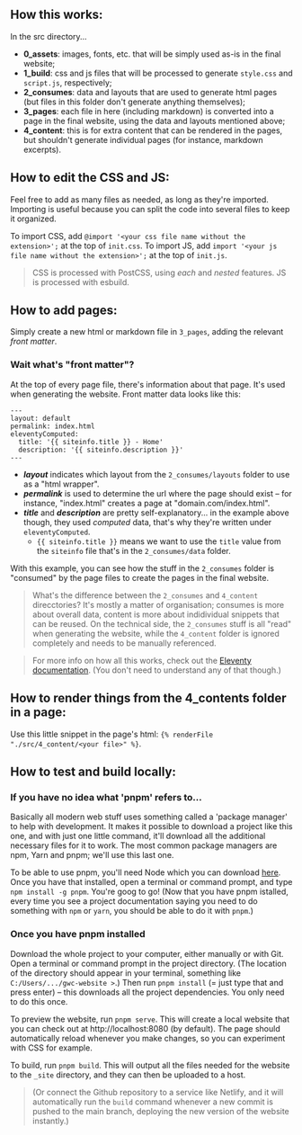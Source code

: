 ## How this works:

In the src directory...

- **0_assets**: images, fonts, etc. that will be simply used as-is in the final website;
- **1_build**: css and js files that will be processed to generate `style.css` and `script.js`, respectively;
- **2_consumes**: data and layouts that are used to generate html pages (but files in this folder don't generate anything themselves);
- **3_pages**: each file in here (including markdown) is converted into a page in the final website, using the data and layouts mentioned above;
- **4_content**: this is for extra content that can be rendered in the pages, but shouldn't generate individual pages (for instance, markdown excerpts).

## How to edit the CSS and JS:

Feel free to add as many files as needed, as long as they're imported.
Importing is useful because you can split the code into several files to keep it organized.

To import CSS, add `@import '<your css file name without the extension>';` at the top of `init.css`.
To import JS, add `import '<your js file name without the extension>';` at the top of `init.js`.

> CSS is processed with PostCSS, using _each_ and _nested_ features.
> JS is processed with esbuild.

## How to add pages:

Simply create a new html or markdown file in `3_pages`, adding the relevant _front matter_.

### Wait what's "front matter"?

At the top of every page file, there's information about that page. It's used when generating the website. Front matter data looks like this:

```
---
layout: default
permalink: index.html
eleventyComputed:
  title: '{{ siteinfo.title }} - Home'
  description: '{{ siteinfo.description }}'
---
```

- **_layout_** indicates which layout from the `2_consumes/layouts` folder to use as a "html wrapper".
- **_permalink_** is used to determine the url where the page should exist – for instance, "index.html" creates a page at "domain.com/index.html".
- **_title_** and **_description_** are pretty self-explanatory... in the example above though, they used _computed_ data, that's why they're written under `eleventyComputed`.
  - `{{ siteinfo.title }}` means we want to use the `title` value from the `siteinfo` file that's in the `2_consumes/data` folder.

With this example, you can see how the stuff in the `2_consumes` folder is "consumed" by the page files to create the pages in the final website.

> What's the difference between the `2_consumes` and `4_content` direcctories? It's mostly a matter of organisation; consumes is more about overall data, content is more about indidividual snippets that can be reused. On the technical side, the `2_consumes` stuff is all "read" when generating the website, while the `4_content` folder is ignored completely and needs to be manually referenced.

> For more info on how all this works, check out the [Eleventy documentation](https://www.11ty.dev/docs/). (You don't need to understand any of that though.)

## How to render things from the 4_contents folder in a page:

Use this little snippet in the page's html: `{% renderFile "./src/4_content/<your file>" %}`.

## How to test and build locally:

### If you have no idea what 'pnpm' refers to...

Basically all modern web stuff uses something called a 'package manager' to help with development. It makes it possible to download a project like this one, and with just one little command, it'll download all the additional necessary files for it to work. The most common package managers are npm, Yarn and pnpm; we'll use this last one.

To be able to use pnpm, you'll need Node which you can download [here](https://nodejs.org/en/download/). Once you have that installed, open a terminal or command prompt, and type `npm install -g pnpm`. You're goog to go! (Now that you have pnpm istalled, every time you see a project documentation saying you need to do something with `npm` or `yarn`, you should be able to do it with `pnpm`.)

### Once you have pnpm installed

Download the whole project to your computer, either manually or with Git. Open a terminal or command prompt in the project directory. (The location of the directory should appear in your terminal, something like `C:/Users/.../gwc-website >`.) Then run `pnpm install` (= just type that and press enter) – this downloads all the project dependencies. You only need to do this once.

To preview the website, run `pnpm serve`. This will create a local website that you can check out at http://localhost:8080 (by default). The page should automatically reload whenever you make changes, so you can experiment with CSS for example.

To build, run `pnpm build`. This will output all the files needed for the website to the `_site` directory, and they can then be uploaded to a host.

> (Or connect the Github repository to a service like Netlify, and it will automatically run the `build` command whenever a new commit is pushed to the main branch, deploying the new version of the website instantly.)
